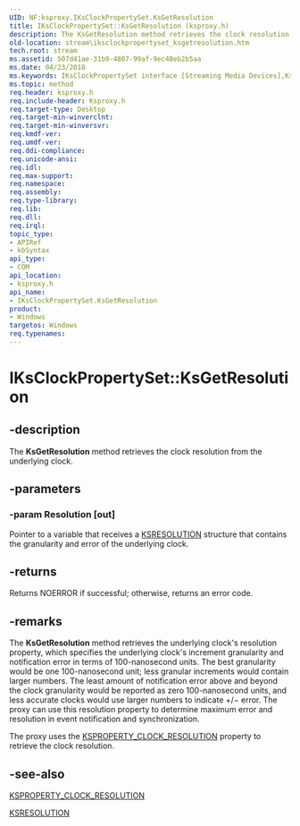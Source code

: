 ```yaml
---
UID: NF:ksproxy.IKsClockPropertySet.KsGetResolution
title: IKsClockPropertySet::KsGetResolution (ksproxy.h)
description: The KsGetResolution method retrieves the clock resolution from the underlying clock.
old-location: stream\iksclockpropertyset_ksgetresolution.htm
tech.root: stream
ms.assetid: 507d41ae-31b9-4807-99af-9ec48eb2b5aa
ms.date: 04/23/2018
ms.keywords: IKsClockPropertySet interface [Streaming Media Devices],KsGetResolution method, IKsClockPropertySet.KsGetResolution, IKsClockPropertySet::KsGetResolution, KsGetResolution, KsGetResolution method [Streaming Media Devices], KsGetResolution method [Streaming Media Devices],IKsClockPropertySet interface, ksproxy/IKsClockPropertySet::KsGetResolution, ksproxy_0c0583b1-5ab3-4e30-bf99-6822d8966171.xml, stream.iksclockpropertyset_ksgetresolution
ms.topic: method
req.header: ksproxy.h
req.include-header: Ksproxy.h
req.target-type: Desktop
req.target-min-winverclnt: 
req.target-min-winversvr: 
req.kmdf-ver: 
req.umdf-ver: 
req.ddi-compliance: 
req.unicode-ansi: 
req.idl: 
req.max-support: 
req.namespace: 
req.assembly: 
req.type-library: 
req.lib: 
req.dll: 
req.irql: 
topic_type:
- APIRef
- kbSyntax
api_type:
- COM
api_location:
- ksproxy.h
api_name:
- IKsClockPropertySet.KsGetResolution
product:
- Windows
targetos: Windows
req.typenames: 
---
```


# IKsClockPropertySet::KsGetResolution


## -description


The <b>KsGetResolution</b> method retrieves the clock resolution from the underlying clock.


## -parameters




### -param Resolution [out]

Pointer to a variable that receives a <a href="https://msdn.microsoft.com/library/windows/hardware/ff566806">KSRESOLUTION</a> structure that contains the granularity and error of the underlying clock.


## -returns



Returns NOERROR if successful; otherwise, returns an error code.




## -remarks



The <b>KsGetResolution</b> method retrieves the underlying clock's resolution property, which specifies the underlying clock's increment granularity and notification error in terms of 100-nanosecond units. The best granularity would be one 100-nanosecond unit; less granular increments would contain larger numbers. The least amount of notification error above and beyond the clock granularity would be reported as zero 100-nanosecond units, and less accurate clocks would use larger numbers to indicate +/− error. The proxy can use this resolution property to determine maximum error and resolution in event notification and synchronization.

The proxy uses the <a href="https://msdn.microsoft.com/library/windows/hardware/ff565092">KSPROPERTY_CLOCK_RESOLUTION</a> property to retrieve the clock resolution. 




## -see-also




<a href="https://msdn.microsoft.com/library/windows/hardware/ff565092">KSPROPERTY_CLOCK_RESOLUTION</a>



<a href="https://msdn.microsoft.com/library/windows/hardware/ff566806">KSRESOLUTION</a>
 

 

